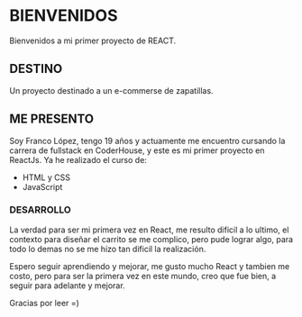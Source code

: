 # BIENVENIDOS

Bienvenidos a mi primer proyecto de REACT.

## DESTINO

Un proyecto destinado a un e-commerse de zapatillas.

## ME PRESENTO

Soy Franco López, tengo 19 años y actuamente me encuentro cursando la carrera de fullstack en CoderHouse, y este es mi primer proyecto en ReactJs. 
Ya he realizado el curso de: 
- HTML y CSS
- JavaScript

### DESARROLLO

La verdad para ser mi primera vez en React, me resulto dificil a lo ultimo, el contexto para diseñar el carrito se me complico, pero pude lograr algo, para todo lo demas no se me hizo tan dificil la realización.

Espero seguir aprendiendo y mejorar, me gusto mucho React y tambien me costo, pero para ser la primera vez en este mundo, creo que fue bien, a seguir para adelante y mejorar.

Gracias por leer =)